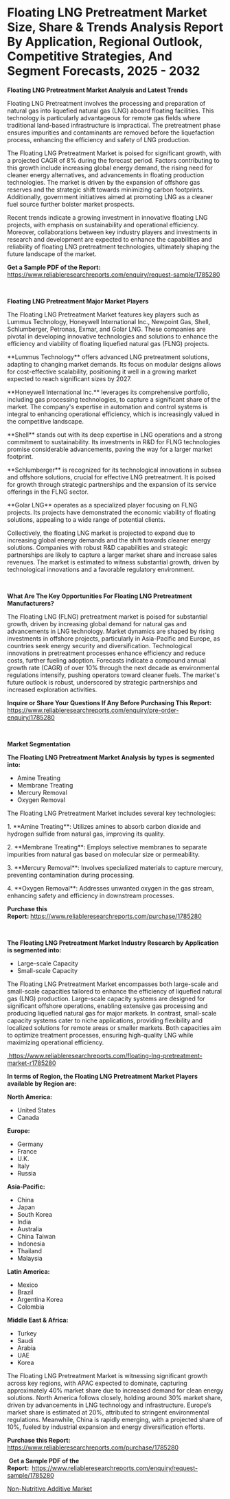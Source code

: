 <p><h1>Floating LNG Pretreatment Market Size, Share & Trends Analysis Report By Application, Regional Outlook, Competitive Strategies, And Segment Forecasts, 2025 - 2032</h1></p><p><strong>Floating LNG Pretreatment Market Analysis and Latest Trends</strong></p>
<p><p>Floating LNG Pretreatment involves the processing and preparation of natural gas into liquefied natural gas (LNG) aboard floating facilities. This technology is particularly advantageous for remote gas fields where traditional land-based infrastructure is impractical. The pretreatment phase ensures impurities and contaminants are removed before the liquefaction process, enhancing the efficiency and safety of LNG production.</p><p>The Floating LNG Pretreatment Market is poised for significant growth, with a projected CAGR of 8% during the forecast period. Factors contributing to this growth include increasing global energy demand, the rising need for cleaner energy alternatives, and advancements in floating production technologies. The market is driven by the expansion of offshore gas reserves and the strategic shift towards minimizing carbon footprints. Additionally, government initiatives aimed at promoting LNG as a cleaner fuel source further bolster market prospects.</p><p>Recent trends indicate a growing investment in innovative floating LNG projects, with emphasis on sustainability and operational efficiency. Moreover, collaborations between key industry players and investments in research and development are expected to enhance the capabilities and reliability of floating LNG pretreatment technologies, ultimately shaping the future landscape of the market.</p></p>
<p><strong>Get a Sample PDF of the Report:&nbsp;</strong> <a href="https://www.reliableresearchreports.com/enquiry/request-sample/1785280?utm_campaign=2030&utm_medium=2&utm_source=Github&utm_content=ia&utm_term=25032025&utm_id=floating-lng-pretreatment">https://www.reliableresearchreports.com/enquiry/request-sample/1785280</a></p>
<p>&nbsp;</p>
<p><strong>Floating LNG Pretreatment Major Market Players</strong></p>
<p><p>The Floating LNG Pretreatment Market features key players such as Lummus Technology, Honeywell International Inc., Newpoint Gas, Shell, Schlumberger, Petronas, Exmar, and Golar LNG. These companies are pivotal in developing innovative technologies and solutions to enhance the efficiency and viability of floating liquefied natural gas (FLNG) projects.</p><p>**Lummus Technology** offers advanced LNG pretreatment solutions, adapting to changing market demands. Its focus on modular designs allows for cost-effective scalability, positioning it well in a growing market expected to reach significant sizes by 2027.</p><p>**Honeywell International Inc.** leverages its comprehensive portfolio, including gas processing technologies, to capture a significant share of the market. The company's expertise in automation and control systems is integral to enhancing operational efficiency, which is increasingly valued in the competitive landscape.</p><p>**Shell** stands out with its deep expertise in LNG operations and a strong commitment to sustainability. Its investments in R&D for FLNG technologies promise considerable advancements, paving the way for a larger market footprint.</p><p>**Schlumberger** is recognized for its technological innovations in subsea and offshore solutions, crucial for effective LNG pretreatment. It is poised for growth through strategic partnerships and the expansion of its service offerings in the FLNG sector.</p><p>**Golar LNG** operates as a specialized player focusing on FLNG projects. Its projects have demonstrated the economic viability of floating solutions, appealing to a wide range of potential clients.</p><p>Collectively, the floating LNG market is projected to expand due to increasing global energy demands and the shift towards cleaner energy solutions. Companies with robust R&D capabilities and strategic partnerships are likely to capture a larger market share and increase sales revenues. The market is estimated to witness substantial growth, driven by technological innovations and a favorable regulatory environment.</p></p>
<p>&nbsp;</p>
<p><strong>What Are The Key Opportunities For Floating LNG Pretreatment Manufacturers?</strong></p>
<p><p>The Floating LNG (FLNG) pretreatment market is poised for substantial growth, driven by increasing global demand for natural gas and advancements in LNG technology. Market dynamics are shaped by rising investments in offshore projects, particularly in Asia-Pacific and Europe, as countries seek energy security and diversification. Technological innovations in pretreatment processes enhance efficiency and reduce costs, further fueling adoption. Forecasts indicate a compound annual growth rate (CAGR) of over 10% through the next decade as environmental regulations intensify, pushing operators toward cleaner fuels. The market's future outlook is robust, underscored by strategic partnerships and increased exploration activities.</p></p>
<p><strong>Inquire or Share Your Questions If Any Before Purchasing This Report:</strong> <a href="https://www.reliableresearchreports.com/enquiry/pre-order-enquiry/1785280?utm_campaign=2030&utm_medium=2&utm_source=Github&utm_content=ia&utm_term=25032025&utm_id=floating-lng-pretreatment">https://www.reliableresearchreports.com/enquiry/pre-order-enquiry/1785280</a></p>
<p>&nbsp;</p>
<p><strong>Market Segmentation</strong></p>
<p><strong>The Floating LNG Pretreatment Market Analysis by types is segmented into:</strong></p>
<p><ul><li>Amine Treating</li><li>Membrane Treating</li><li>Mercury Removal</li><li>Oxygen Removal</li></ul></p>
<p><p>The Floating LNG Pretreatment Market includes several key technologies: </p><p>1. **Amine Treating**: Utilizes amines to absorb carbon dioxide and hydrogen sulfide from natural gas, improving its quality.</p><p>2. **Membrane Treating**: Employs selective membranes to separate impurities from natural gas based on molecular size or permeability.</p><p>3. **Mercury Removal**: Involves specialized materials to capture mercury, preventing contamination during processing.</p><p>4. **Oxygen Removal**: Addresses unwanted oxygen in the gas stream, enhancing safety and efficiency in downstream processes.</p></p>
<p><strong>Purchase this Report:&nbsp;</strong><a href="https://www.reliableresearchreports.com/purchase/1785280?utm_campaign=2030&utm_medium=2&utm_source=Github&utm_content=ia&utm_term=25032025&utm_id=floating-lng-pretreatment">https://www.reliableresearchreports.com/purchase/1785280</a></p>
<p>&nbsp;</p>
<p><strong>The Floating LNG Pretreatment Market Industry Research by Application is segmented into:</strong></p>
<p><ul><li>Large-scale Capacity</li><li>Small-scale Capacity</li></ul></p>
<p><p>The Floating LNG Pretreatment Market encompasses both large-scale and small-scale capacities tailored to enhance the efficiency of liquefied natural gas (LNG) production. Large-scale capacity systems are designed for significant offshore operations, enabling extensive gas processing and producing liquefied natural gas for major markets. In contrast, small-scale capacity systems cater to niche applications, providing flexibility and localized solutions for remote areas or smaller markets. Both capacities aim to optimize treatment processes, ensuring high-quality LNG while maximizing operational efficiency.</p></p>
<p><a href="https://www.reliableresearchreports.com/floating-lng-pretreatment-market-r1785280?utm_campaign=2030&utm_medium=2&utm_source=Github&utm_content=ia&utm_term=25032025&utm_id=floating-lng-pretreatment">&nbsp;https://www.reliableresearchreports.com/floating-lng-pretreatment-market-r1785280</a></p>
<p><strong>In terms of Region, the Floating LNG Pretreatment Market Players available by Region are:</strong></p>
<p>
    <p> <strong> North America: </strong>
        <ul>
            <li>United States</li>
            <li>Canada</li>
        </ul>
        </p> 
    <p> <strong> Europe: </strong>
        <ul>
            <li>Germany</li>
            <li>France</li>
            <li>U.K.</li>
            <li>Italy</li>
            <li>Russia</li>
        </ul>
        </p> 
    <p> <strong> Asia-Pacific: </strong>
        <ul>
            <li>China</li>
            <li>Japan</li>
            <li>South Korea</li>
            <li>India</li>
            <li>Australia</li>
            <li>China Taiwan</li>
            <li>Indonesia</li>
            <li>Thailand</li>
            <li>Malaysia</li>
        </ul>
        </p> 
    <p> <strong> Latin America: </strong>
        <ul>
            <li>Mexico</li>
            <li>Brazil</li>
            <li>Argentina Korea</li>
            <li>Colombia</li>
        </ul>
        </p> 
    <p> <strong> Middle East & Africa: </strong>
        <ul>
            <li>Turkey</li>
            <li>Saudi</li>
            <li>Arabia</li>
            <li>UAE</li>
            <li>Korea</li>
        </ul>
    </p>
    </p>
<p><p>The Floating LNG Pretreatment Market is witnessing significant growth across key regions, with APAC expected to dominate, capturing approximately 40% market share due to increased demand for clean energy solutions. North America follows closely, holding around 30% market share, driven by advancements in LNG technology and infrastructure. Europe’s market share is estimated at 20%, attributed to stringent environmental regulations. Meanwhile, China is rapidly emerging, with a projected share of 10%, fueled by industrial expansion and energy diversification efforts.</p></p>
<p><strong>Purchase this Report: </strong><a href="https://www.reliableresearchreports.com/purchase/1785280?utm_campaign=2030&utm_medium=2&utm_source=Github&utm_content=ia&utm_term=25032025&utm_id=floating-lng-pretreatment">https://www.reliableresearchreports.com/purchase/1785280</a></p>
<p>&nbsp;<strong>Get a Sample PDF of the Report:&nbsp;&nbsp;</strong><a href="https://www.reliableresearchreports.com/enquiry/request-sample/1785280?utm_campaign=2030&utm_medium=2&utm_source=Github&utm_content=ia&utm_term=25032025&utm_id=floating-lng-pretreatment">https://www.reliableresearchreports.com/enquiry/request-sample/1785280</a></p>
<p><strong></strong></p>
<p><p><a href="https://github.com/NargisHussain432/Market-Research-Report-List-1/blob/main/non-nutritive-additive-market.md?utm_campaign=2030&utm_medium=2&utm_source=Github&utm_content=ia&utm_term=25032025&utm_id=floating-lng-pretreatment">Non-Nutritive Additive Market</a></p></p>